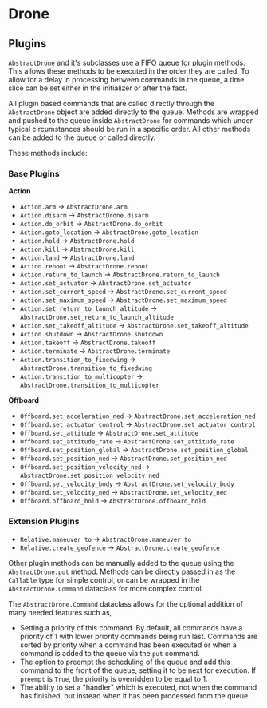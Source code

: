 # Drone

## Plugins

`AbstractDrone` and it's subclasses use a FIFO queue for plugin methods. This allows these methods to be executed
in the order they are called. To allow for a delay in processing between commands in the queue, a time slice
can be set either in the initializer or after the fact. 

All plugin based commands that are called directly through the `AbstractDrone` object are added directly to the queue.
Methods are wrapped and pushed to the queue inside `AbstractDrone` for commands which under typical circumstances should
be run in a specific order. All other methods can be added to the queue or called directly.

These methods include:

### Base Plugins

**Action**
- `Action.arm` &#8594; `AbstractDrone.arm` 
- `Action.disarm` &#8594; `AbstractDrone.disarm`
- `Action.do_orbit` &#8594; `AbstractDrone.do_orbit`
- `Action.goto_location` &#8594; `AbstractDrone.goto_location`
- `Action.hold` &#8594; `AbstractDrone.hold` 
- `Action.kill` &#8594; `AbstractDrone.kill`
- `Action.land` &#8594; `AbstractDrone.land` 
- `Action.reboot` &#8594; `AbstractDrone.reboot`
- `Action.return_to_launch` &#8594; `AbstractDrone.return_to_launch` 
- `Action.set_actuator` &#8594; `AbstractDrone.set_actuator`
- `Action.set_current_speed` &#8594; `AbstractDrone.set_current_speed`
- `Action.set_maximum_speed` &#8594; `AbstractDrone.set_maximum_speed`
- `Action.set_return_to_launch_altitude` &#8594; `AbstractDrone.set_return_to_launch_altitude`
- `Action.set_takeoff_altitude` &#8594; `AbstractDrone.set_takeoff_altitude`
- `Action.shutdown` &#8594; `AbstractDrone.shutdown`
- `Action.takeoff` &#8594; `AbstractDrone.takeoff`
- `Action.terminate` &#8594; `AbstractDrone.terminate`
- `Action.transition_to_fixedwing` &#8594; `AbstractDrone.transition_to_fixedwing`
- `Action.transition_to_multicopter` &#8594; `AbstractDrone.transition_to_multicopter`

**Offboard**
- `Offboard.set_acceleration_ned` &#8594; `AbstractDrone.set_acceleration_ned`
- `Offboard.set_actuator_control` &#8594; `AbstractDrone.set_actuator_control`
- `Offboard.set_attitude` &#8594; `AbstractDrone.set_attitude`
- `Offboard.set_attitude_rate` &#8594; `AbstractDrone.set_attitude_rate`
- `Offboard.set_position_global` &#8594; `AbstractDrone.set_position_global`
- `Offboard.set_position_ned` &#8594; `AbstractDrone.set_position_ned`
- `Offboard.set_position_velocity_ned` &#8594; `AbstractDrone.set_position_velocity_ned`
- `Offboard.set_velocity_body` &#8594; `AbstractDrone.set_velocity_body`
- `Offboard.set_velocity_ned` &#8594; `AbstractDrone.set_velocity_ned`
- `Offboard.offboard_hold` &#8594; `AbstractDrone.offboard_hold`

### Extension Plugins
- `Relative.maneuver_to` &#8594; `AbstractDrone.maneuver_to`
- `Relative.create_geofence` &#8594; `AbstractDrone.create_geofence`

Other plugin methods can be manually added to the queue using the `AbstractDrone.put` method. Methods can be directly
passed in as the `Callable` type for simple control, or can be wrapped in the `AbstractDrone.Command` dataclass for more
complex control.

The `AbstractDrone.Command` dataclass allows for the optional addition of many needed features such as,
- Setting a priority of this command. By default, all commands have a priority of 1 with lower priority commands being run last.
Commands are sorted by priority when a command has been executed or when a command is added to the queue via the `put` command.
- The option to preempt the scheduling of the queue and add this command to the front of the queue, setting it to be next for execution.
If `preempt` is `True`, the priority is overridden to be equal to 1. 
- The ability to set a "handler" which is executed, not when the command has finished, but instead when it has been processed
from the queue.